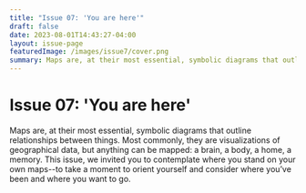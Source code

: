 ```yaml
---
title: "Issue 07: 'You are here'"
draft: false
date: 2023-08-01T14:43:27-04:00
layout: issue-page
featuredImage: /images/issue7/cover.png
summary: Maps are, at their most essential, symbolic diagrams that outline relationships between things. This issue, we invited you to contemplate where you stand on your own maps.
---
```


# Issue 07: 'You are here'

Maps are, at their most essential, symbolic diagrams that outline relationships between things. Most commonly, they are visualizations of geographical data, but anything can be mapped: a brain, a body, a home, a memory. This issue, we invited you to contemplate where you stand on your own maps--to take a moment to orient yourself and consider where you’ve been and where you want to go.